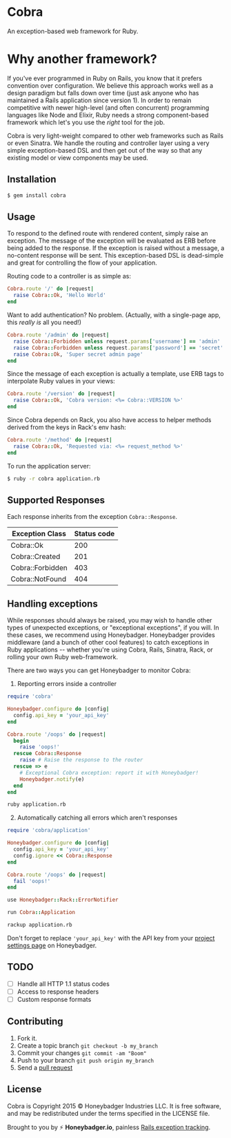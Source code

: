 # Cobra

An exception-based web framework for Ruby.

# Why another framework?

If you've ever programmed in Ruby on Rails, you know that it prefers convention
over configuration. We believe this approach works well as a design paradigm but
falls down over time (just ask anyone who has maintained a Rails application
since version 1). In order to remain competitive with newer high-level (and
often concurrent) programming languages like Node and Elixir, Ruby needs a
strong component-based framework which let's you use the *right* tool for the
job.

Cobra is very light-weight compared to other web frameworks such as Rails
or even Sinatra. We handle the routing and controller layer using a very simple
exception-based DSL and then get out of the way so that any existing model or
view components may be used.

## Installation

```sh
$ gem install cobra
```

## Usage

To respond to the defined route with rendered content, simply raise an
exception. The message of the exception will be evaluated as ERB before being
added to the response. If the exception is raised without a message, a
no-content response will be sent. This exception-based DSL is dead-simple and
great for controlling the flow of your application.

Routing code to a controller is as simple as:

```ruby
Cobra.route '/' do |request|
  raise Cobra::Ok, 'Hello World'
end
```

Want to add authentication? No problem. (Actually, with a single-page app, this *really is* all you need!)

```ruby
Cobra.route '/admin' do |request|
  raise Cobra::Forbidden unless request.params['username'] == 'admin'
  raise Cobra::Forbidden unless request.params['password'] == 'secret'
  raise Cobra::Ok, 'Super secret admin page'
end
```

Since the message of each exception is actually a template, use ERB tags to
interpolate Ruby values in your views:

```ruby
Cobra.route '/version' do |request|
  raise Cobra::Ok, 'Cobra version: <%= Cobra::VERSION %>'
end
```

Since Cobra depends on Rack, you also have access to helper methods
derived from the keys in Rack's env hash:

```ruby
Cobra.route '/method' do |request|
  raise Cobra::Ok, 'Requested via: <%= request_method %>'
end
```

To run the application server:

```sh
$ ruby -r cobra application.rb
```

## Supported Responses

Each response inherits from the exception `Cobra::Response`.

| Exception Class        | Status code |
| ---------------------- | ----------- |
| Cobra::Ok              | 200         |
| Cobra::Created         | 201         |
| Cobra::Forbidden       | 403         |
| Cobra::NotFound        | 404         |

## Handling exceptions

While responses should always be raised, you may wish to handle other types of
unexpected exceptions, or "exceptional exceptions", if you will. In these cases,
we recommend using Honeybadger. Honeybadger provides middleware (and a bunch of
other cool features) to catch exceptions in Ruby applications -- whether you're
using Cobra, Rails, Sinatra, Rack, or rolling your own Ruby web-framework.

There are two ways you can get Honeybadger to monitor Cobra:

1. Reporting errors inside a controller

  ```ruby
  require 'cobra'

  Honeybadger.configure do |config|
    config.api_key = 'your_api_key'
  end

  Cobra.route '/oops' do |request|
    begin
      raise 'oops!'
    rescue Cobra::Response
      raise # Raise the response to the router
    rescue => e
      # Exceptional Cobra exception: report it with Honeybadger!
      Honeybadger.notify(e)
    end
  end
  ```

  ```sh
  ruby application.rb
  ```

2. Automatically catching all errors which aren't responses

  ```ruby
  require 'cobra/application'

  Honeybadger.configure do |config|
    config.api_key = 'your_api_key'
    config.ignore << Cobra::Response
  end

  Cobra.route '/oops' do |request|
    fail 'oops!'
  end

  use Honeybadger::Rack::ErrorNotifier

  run Cobra::Application
  ```

  ```sh
  rackup application.rb
  ```

Don't forget to replace `'your_api_key'` with the API key from your [project
settings page](https://www.honeybadger.io/) on Honeybadger.

## TODO

- [ ] Handle all HTTP 1.1 status codes
- [ ] Access to response headers
- [ ] Custom response formats

## Contributing

1. Fork it.
2. Create a topic branch `git checkout -b my_branch`
3. Commit your changes `git commit -am "Boom"`
3. Push to your branch `git push origin my_branch`
4. Send a [pull request](https://github.com/honeybadger-io/cobra/pulls)

## License

Cobra is Copyright 2015 © Honeybadger Industries LLC. It is free software, and
may be redistributed under the terms specified in the LICENSE file.

Brought to you by :zap: **Honeybadger.io**, painless [Rails exception tracking](https://www.honeybadger.io/).
